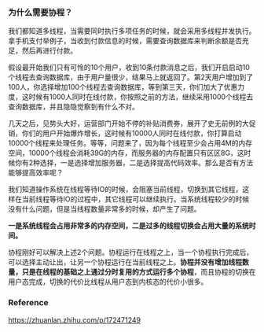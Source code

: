 ### 为什么需要协程？

我们都知道多线程，当需要同时执行多项任务的时候，就会采用多线程并发执行。拿手机支付举例子，当收到付款信息的时候，需要查询数据库来判断余额是否充足，然后再进行付款。

假设最开始我们只有可怜的10个用户，收到10条付款消息之后，我们开启启动10个线程去查询数据库，由于用户量很少，结果马上就返回了。第2天用户增加到了100人，你选择增加100个线程去查询数据库，等到第三天，你们加大了优惠力度，这时候有1000人同时在线付款，你按照之前的方法，继续采用1000个线程去查询数据库，并且隐隐觉察到有什么不对。

几天之后，见势头大好，运营部门开始不停的补贴消费券，展开了史无前例的大促销，你们的用户开始爆炸增长，这时候有10000人同时在线付款，你打算启动10000个线程来处理任务。等等，问题来了，因为每个线程至少会占用4M的内存空间，10000个线程会消耗39G的内存，而服务器的内存配置只有区区8G，这时候你有2种选择，一是选择增加服务器，二是选择提高代码效率。那么是否有方法能够提高效率呢？

我们知道操作系统在线程等待IO的时候，会阻塞当前线程，切换到其它线程，这样在当前线程等待IO的过程中，其它线程可以继续执行。当系统线程较少的时候没有什么问题，但是当线程数量非常多的时候，却产生了问题。

**一是系统线程会占用非常多的内存空间，二是过多的线程切换会占用大量的系统时间。**

协程刚好可以解决上述2个问题。协程运行在线程之上，当一个协程执行完成后，可以选择主动让出，让另一个协程运行在当前线程之上。**协程并没有增加线程数量，只是在线程的基础之上通过分时复用的方式运行多个协程**，而且协程的切换在用户态完成，切换的代价比线程从用户态到内核态的代价小很多。



### Reference

https://zhuanlan.zhihu.com/p/172471249
